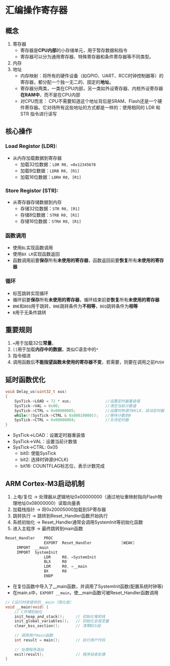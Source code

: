 # 汇编操作寄存器
## 概念
1. 寄存器
    - 寄存器是**CPU内部**的小存储单元，用于暂存数据和指令
    - 寄存器可以分为通用寄存器、特殊寄存器和条件寄存器等不同类型。
2. 内存
3. 地址
    - 内存映射：将所有的硬件设备（如GPIO、UART、RCC时钟控制器等）的寄存器，都分配一个独一无二的、固定的**地址**。
    - 寄存器分两类，一类在CPU内部，另一类如外设寄存器、内核外设寄存器**在RAM中**，而不是在CPU内部
    - 对CPU而言： CPU不需要知道这个地址背后是SRAM、Flash还是一个硬件寄存器。它对待所有这些地址的方式都是一样的：使用相同的 LDR 和 STR 指令进行读写
## 核心操作
### Load Registor (LDR):
- 从内存加载数据到寄存器
    - 加载32位数据：`LDR R0, =0x12345678`
    - 加载8位数据：`LDRB R0, [R1]`
    - 加载16位数据：`LDRH R0, [R1]`
### Store Registor (STR):
- 从寄存器存储数据到内存
    - 存储32位数据：`STR R0, [R1]`
    - 存储8位数据：`STRB R0, [R1]`
    - 存储16位数据：`STRH R0, [R1]`
### 函数调用
- 使用`BL`实现函数调用
- 使用`BX LR`实现函数返回
- 函数调用前要**保存**所有**未使用的寄存器**，函数返回前要**恢复**所有**未使用的寄存器**
### 循环
- 标签跳转实现循环
- 循环前要**保存**所有**未使用的寄存器**，循环结束前要**恢复**所有**未使用的寄存器**
- `BNE`和`BEQ`用于跳转，`BNE`跳转条件为**不相等**，`BEQ`跳转条件为**相等**
- `B`用于无条件跳转
## 重要规则
1. `=`用于加载32位**常量**，
2. `[]`用于加载**内存中的数据**，类似C语言中的`*`
3. 指令缩进
4. 调用函数后**不能指望函数未使用的寄存器不变**，若需要，则要在调用之前`PUSH`
## 延时函数优化
```c
void Delay_us(uint32_t xus)
{
	SysTick->LOAD = 72 * xus;				//设置定时器重装值
	SysTick->VAL = 0x00;					//清空当前计数值
	SysTick->CTRL = 0x00000005;				//设置时钟源为HCLK，启动定时器
	while(!(SysTick->CTRL & 0x00010000));	//等待计数到0
	SysTick->CTRL = 0x00000004;				//关闭定时器
}
```
- SysTick->LOAD：设置定时器重装值
- SysTick->VAL：设置当前计数值
- SysTick->CTRL: 0x05
    - bit0: 使能SysTick
    - bit2: 选择时钟源(HCLK)
    - bit16: COUNTFLAG标志位，表示计数完成
## ARM Cortex-M3启动机制
1. 上电/复位 → 处理器从逻辑地址0x00000000（通过地址重映射指向Flash物理地址0x08000000）读取向量表
2. 加载栈指针 → 将0x20005000加载到SP寄存器
3. 跳转执行 → 跳转到Reset_Handler函数开始执行
4. 系统初始化 → Reset_Handler通常会调用SystemInit等初始化函数
5. 进入主程序 → 最终跳转到main函数
```asm
Reset_Handler    PROC
                 EXPORT  Reset_Handler             [WEAK]
     IMPORT  __main
     IMPORT  SystemInit
                 LDR     R0, =SystemInit
                 BLX     R0
                 LDR     R0, =__main
                 BX      R0
                 ENDP
```
- 在复位函数中导入了__main函数，并调用了SystemInit函数(配置系统时钟等)
- 在main.s中，`EXPORT __main`，使__main函数可被Reset_Handler函数调用
```c
// C运行时库提供的__main（简化版）
void __main(void) {
    // C环境初始化
    init_heap_and_stack();     // 初始化堆和栈
    init_global_variables();   // 初始化全局变量
    clear_bss_section();       // 清零BSS段
    
    // 调用用户main函数
    int result = main();       // 执行用户代码
    
    // 处理程序退出
    exit(result);              // 程序结束处理
}
```